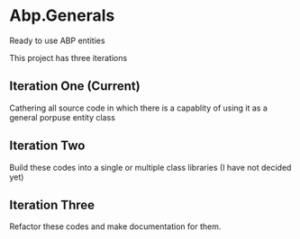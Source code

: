 # Abp.Generals
Ready to use ABP entities


This project has three iterations 

## Iteration One (Current)
Cathering all source code in which there is a capablity of using it as a general porpuse entity class

## Iteration Two
Build these codes into a single or multiple class libraries (I have not decided yet)

## Iteration Three
Refactor these codes and make documentation for them.

